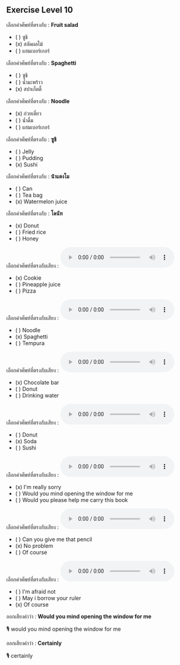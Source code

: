 ## Exercise Level 10

 เลือกคำศัพท์ที่ตรงกับ : **Fruit salad**
 - ( ) ซูชิ
 - (x) สลัดผลไม้
 - ( ) แฮมเบอร์เกอร์

 เลือกคำศัพท์ที่ตรงกับ : **Spaghetti**
 - ( ) ซูชิ
 - ( ) น้ำมะพร้าว
 - (x) สปาเก็ตตี้

 เลือกคำศัพท์ที่ตรงกับ : **Noodle**
 - (x) ก๋วยเตี๋ยว
 - ( ) น้ำดื่ม
 - ( ) แฮมเบอร์เกอร์

 เลือกคำศัพท์ที่ตรงกับ : **ซูชิ**
 - ( ) Jelly
 - ( ) Pudding
 - (x) Sushi

 เลือกคำศัพท์ที่ตรงกับ : **น้ําแตงโม**
 - ( ) Can
 - ( ) Tea bag
 - (x) Watermelon juice

 เลือกคำศัพท์ที่ตรงกับ : **โดนัท**
 - (x) Donut
 - ( ) Fried rice
 - ( ) Honey

เลือกคำศัพท์ที่ตรงกับเสียง :  ![](/media/audio/cookie.mp3) 
 - (x) Cookie
 - ( ) Pineapple juice
 - ( ) Pizza


เลือกคำศัพท์ที่ตรงกับเสียง :  ![](/media/audio/spaghetti.mp3) 
 - ( ) Noodle
 - (x) Spaghetti
 - ( ) Tempura


เลือกคำศัพท์ที่ตรงกับเสียง :  ![](/media/audio/chocolate&#x20;bar.mp3) 
 - (x) Chocolate bar
 - ( ) Donut
 - ( ) Drinking water


เลือกคำศัพท์ที่ตรงกับเสียง :  ![](/media/audio/soda.mp3) 
 - ( ) Donut
 - (x) Soda
 - ( ) Sushi


เลือกคำศัพท์ที่ตรงกับเสียง :  ![](/media/audio/I'm&#x20;really&#x20;sorry.mp3) 
 - (x) I'm really sorry
 - ( ) Would you mind opening the window for me
 - ( ) Would you please help me carry this book


เลือกคำศัพท์ที่ตรงกับเสียง :  ![](/media/audio/No&#x20;problem.mp3) 
 - ( ) Can you give me that pencil
 - (x) No problem
 - ( ) Of course


เลือกคำศัพท์ที่ตรงกับเสียง :  ![](/media/audio/Of&#x20;course.mp3) 
 - ( ) I'm afraid not
 - ( ) May i borrow your ruler
 - (x) Of course

ออกเสียงคำว่า : **Would you mind opening the window for me** 

🎙️ would you mind opening the window for me

ออกเสียงคำว่า : **Certainly** 

🎙️ certainly

